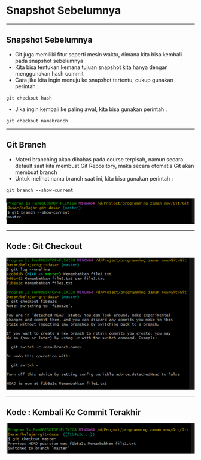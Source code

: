 # Snapshot Sebelumnya

---

## Snapshot Sebelumnya

- Git juga memiliki fitur seperti mesin waktu, dimana kita bisa kembali pada snapshot sebelumnya
- Kita bisa tentukan kemana tujuan snapshot kita hanya dengan menggunakan hash commit
- Cara jika kita ingin menuju ke snapshot tertentu, cukup gunakan perintah :
```
git checkout hash
```
- Jika ingin kembali ke paling awal, kita bisa gunakan perintah :
```
git checkout namabranch
```

---

## Git Branch
- Materi branching akan dibahas pada course terpisah, namun secara default saat kita membuat Git Repository, maka secara otomatis Git akan membuat branch
- Untuk melihat nama branch saat ini, kita bisa gunakan perintah :
```
git branch --show-current
```

![1](../assets/img/17/1.PNG)

---

## Kode : Git Checkout

![2](../assets/img/17/2.PNG)

---

## Kode : Kembali Ke Commit Terakhir

![3](../assets/img/17/3.PNG)